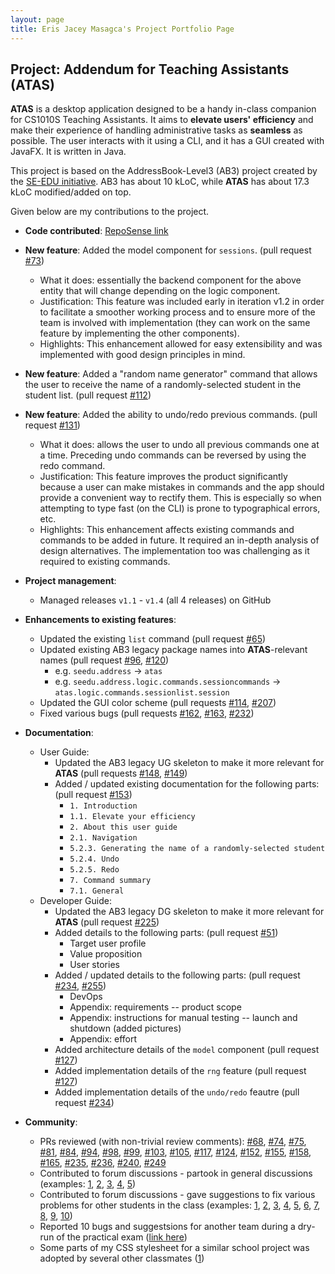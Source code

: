 ```yaml
---
layout: page
title: Eris Jacey Masagca's Project Portfolio Page
---
```


## Project: Addendum for Teaching Assistants (ATAS)

**ATAS** is a desktop application designed to be a handy in-class companion for CS1010S Teaching Assistants. 
It aims to **elevate users' efficiency** and make their experience of handling administrative tasks as **seamless** as possible. 
The user interacts with it using a CLI, and it has a GUI created with JavaFX. It is written in Java.

This project is based on the AddressBook-Level3 (AB3) project created by the [SE-EDU initiative](https://se-education.org).
AB3 has about 10 kLoC, while **ATAS** has about 17.3 kLoC modified/added on top.

Given below are my contributions to the project.

* **Code contributed**: [RepoSense link](https://nus-cs2103-ay2021s1.github.io/tp-dashboard/#breakdown=true&search=&sort=totalCommits%20dsc&sortWithin=title&since=2020-08-14&timeframe=commit&mergegroup=&groupSelect=groupByRepos&checkedFileTypes=docs~functional-code~test-code~other&tabOpen=true&tabType=authorship&tabAuthor=erisjacey&tabRepo=AY2021S1-CS2103T-W16-4%2Ftp%5Bmaster%5D&authorshipIsMergeGroup=false&authorshipFileTypes=docs~functional-code~test-code~other)

* **New feature**: Added the model component for `sessions`. (pull request [#73](https://github.com/AY2021S1-CS2103T-W16-4/tp/pull/73))
   * What it does: essentially the backend component for the above entity that will change depending on the logic component.
   * Justification: This feature was included early in iteration v1.2 in order to facilitate a smoother working process and to ensure more of the team is involved with implementation (they can work on the same feature by implementing the other components).
   * Highlights: This enhancement allowed for easy extensibility and was implemented with good design principles in mind.

* **New feature**: Added a "random name generator" command that allows the user to receive the name of a randomly-selected student in the student list. (pull request [#112](https://github.com/AY2021S1-CS2103T-W16-4/tp/pull/112))

* **New feature**: Added the ability to undo/redo previous commands. (pull request [#131](https://github.com/AY2021S1-CS2103T-W16-4/tp/pull/131))
   * What it does: allows the user to undo all previous commands one at a time. Preceding undo commands can be reversed by using the redo command.
   * Justification: This feature improves the product significantly because a user can make mistakes in commands and the app should provide a convenient way to rectify them.
     This is especially so when attempting to type fast (on the CLI) is prone to typographical errors, etc.
   * Highlights: This enhancement affects existing commands and commands to be added in future. It required an in-depth analysis of design alternatives.
     The implementation too was challenging as it required to existing commands.

* **Project management**:
   * Managed releases `v1.1` - `v1.4` (all 4 releases) on GitHub

* **Enhancements to existing features**:
   * Updated the existing `list` command (pull request [#65](https://github.com/AY2021S1-CS2103T-W16-4/tp/pull/65))
   * Updated existing AB3 legacy package names into **ATAS**-relevant names (pull request [#96](https://github.com/AY2021S1-CS2103T-W16-4/tp/pull/96), [#120](https://github.com/AY2021S1-CS2103T-W16-4/tp/pull/120))
      * e.g. `seedu.address` -> `atas`
      * e.g. `seedu.address.logic.commands.sessioncommands` -> `atas.logic.commands.sessionlist.session`
   * Updated the GUI color scheme (pull requests [#114](https://github.com/AY2021S1-CS2103T-W16-4/tp/pull/114), [#207](https://github.com/AY2021S1-CS2103T-W16-4/tp/pull/207))
   * Fixed various bugs (pull requests 
   [#162](https://github.com/AY2021S1-CS2103T-W16-4/tp/pull/162), 
   [#163](https://github.com/AY2021S1-CS2103T-W16-4/tp/pull/163),
   [#232](https://github.com/AY2021S1-CS2103T-W16-4/tp/pull/232))
   
* **Documentation**:
   * User Guide:
      * Updated the AB3 legacy UG skeleton to make it more relevant for **ATAS** (pull requests [#148](https://github.com/AY2021S1-CS2103T-W16-4/tp/pull/148), [#149](https://github.com/AY2021S1-CS2103T-W16-4/tp/pull/149))
      * Added / updated existing documentation for the following parts: (pull request [#153](https://github.com/AY2021S1-CS2103T-W16-4/tp/pull/153))
         * `1. Introduction`
         * `1.1. Elevate your efficiency`
         * `2. About this user guide`
         * `2.1. Navigation`
         * `5.2.3. Generating the name of a randomly-selected student`
         * `5.2.4. Undo`
         * `5.2.5. Redo`
         * `7. Command summary`
         * `7.1. General`
   * Developer Guide:
      * Updated the AB3 legacy DG skeleton to make it more relevant for **ATAS** (pull request [#225](https://github.com/AY2021S1-CS2103T-W16-4/tp/pull/225))
      * Added details to the following parts: (pull request [#51](https://github.com/AY2021S1-CS2103T-W16-4/tp/pull/51))
         * Target user profile
         * Value proposition
         * User stories
      * Added / updated details to the following parts: (pull request [#234](https://github.com/AY2021S1-CS2103T-W16-4/tp/pull/234), [#255](https://github.com/AY2021S1-CS2103T-W16-4/tp/pull/255))
         * DevOps
         * Appendix: requirements -- product scope
         * Appendix: instructions for manual testing -- launch and shutdown (added pictures)
         * Appendix: effort   
      * Added architecture details of the `model` component (pull request [#127](https://github.com/AY2021S1-CS2103T-W16-4/tp/pull/127))    
      * Added implementation details of the `rng` feature (pull request [#127](https://github.com/AY2021S1-CS2103T-W16-4/tp/pull/127))
      * Added implementation details of the `undo/redo` feautre (pull request [#234](https://github.com/AY2021S1-CS2103T-W16-4/tp/pull/234))
      
* **Community**:
   * PRs reviewed (with non-trivial review comments): 
   [#68](https://github.com/AY2021S1-CS2103T-W16-4/tp/pull/68),
   [#74](https://github.com/AY2021S1-CS2103T-W16-4/tp/pull/74),
   [#75](https://github.com/AY2021S1-CS2103T-W16-4/tp/pull/75),
   [#81](https://github.com/AY2021S1-CS2103T-W16-4/tp/pull/81),
   [#84](https://github.com/AY2021S1-CS2103T-W16-4/tp/pull/84),
   [#94](https://github.com/AY2021S1-CS2103T-W16-4/tp/pull/94),
   [#98](https://github.com/AY2021S1-CS2103T-W16-4/tp/pull/98),
   [#99](https://github.com/AY2021S1-CS2103T-W16-4/tp/pull/99),
   [#103](https://github.com/AY2021S1-CS2103T-W16-4/tp/pull/103),
   [#105](https://github.com/AY2021S1-CS2103T-W16-4/tp/pull/105),
   [#117](https://github.com/AY2021S1-CS2103T-W16-4/tp/pull/117),
   [#124](https://github.com/AY2021S1-CS2103T-W16-4/tp/pull/124),
   [#152](https://github.com/AY2021S1-CS2103T-W16-4/tp/pull/152),
   [#155](https://github.com/AY2021S1-CS2103T-W16-4/tp/pull/155),
   [#158](https://github.com/AY2021S1-CS2103T-W16-4/tp/pull/158),
   [#165](https://github.com/AY2021S1-CS2103T-W16-4/tp/pull/165),
   [#235](https://github.com/AY2021S1-CS2103T-W16-4/tp/pull/235),
   [#236](https://github.com/AY2021S1-CS2103T-W16-4/tp/pull/236),
   [#240](https://github.com/AY2021S1-CS2103T-W16-4/tp/pull/240),
   [#249](https://github.com/AY2021S1-CS2103T-W16-4/tp/pull/249)
   * Contributed to forum discussions - partook in general discussions 
   (examples: [1](https://github.com/nus-cs2103-AY2021S1/forum/issues/24#issuecomment-675483348),
              [2](https://github.com/nus-cs2103-AY2021S1/forum/issues/66),
              [3](https://github.com/nus-cs2103-AY2021S1/forum/issues/136),
              [4](https://github.com/nus-cs2103-AY2021S1/forum/issues/147),
              [5](https://github.com/nus-cs2103-AY2021S1/forum/issues/156#issuecomment-684881309))
   * Contributed to forum discussions - gave suggestions to fix various problems for other students in the class 
   (examples: [1](https://github.com/nus-cs2103-AY2021S1/forum/issues/4#issuecomment-674324666),
              [2](https://github.com/nus-cs2103-AY2021S1/forum/issues/6#issuecomment-674372429),
              [3](https://github.com/nus-cs2103-AY2021S1/forum/issues/7#issuecomment-674409588),
              [4](https://github.com/nus-cs2103-AY2021S1/forum/issues/8#issuecomment-674464491),
              [5](https://github.com/nus-cs2103-AY2021S1/forum/issues/6#issuecomment-675202126),
              [6](https://github.com/nus-cs2103-AY2021S1/forum/issues/49#issuecomment-678733643),
              [7](https://github.com/nus-cs2103-AY2021S1/forum/issues/101#issuecomment-683231413),
              [8](https://github.com/nus-cs2103-AY2021S1/forum/issues/134#issuecomment-683781950),
              [9](https://github.com/nus-cs2103-AY2021S1/forum/issues/128#issuecomment-684471615),
              [10](https://github.com/nus-cs2103-AY2021S1/forum/issues/160#issuecomment-685331533))
   * Reported 10 bugs and suggestsions for another team during a dry-run of the practical exam ([link here](https://github.com/erisjacey/ped/issues)) 
   * Some parts of my CSS stylesheet for a similar school project was adopted by several other classmates
   ([1](https://github.com/nweiyue/ip/blob/master/src/main/resources/view/style.css))           

